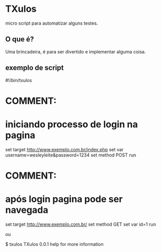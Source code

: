 TXulos
======

micro script para automatizar alguns testes.

## O que é?

Uma brincadeira, é para ser divertido e implementar alguma coisa.

## exemplo de script

  #!/bin/txulos
  # COMMENT:
  # iniciando processo de login na pagina
  set target http://www.exemplo.com.br/index.php
  set var username=wesleyleite&password=1234
  set method POST
  run
  # COMMENT:
  # após login pagina pode ser navegada
  set target http://www.exemplo.com.br/
  set method GET
  set var id=1
  run

  ou
  
  $ txulos 
  TXulos 0.0.1
  help for more information
  >>> 


